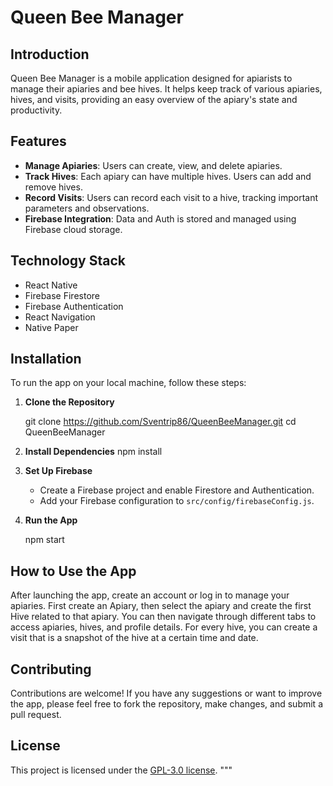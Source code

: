 # Queen Bee Manager

## Introduction
Queen Bee Manager is a mobile application designed for apiarists to manage their apiaries and bee hives. It helps keep track of various apiaries, hives, and visits, providing an easy overview of the apiary's state and productivity.

## Features
- **Manage Apiaries**: Users can create, view, and delete apiaries.
- **Track Hives**: Each apiary can have multiple hives. Users can add and remove hives.
- **Record Visits**: Users can record each visit to a hive, tracking important parameters and observations.
- **Firebase Integration**: Data and Auth is stored and managed using Firebase cloud storage.

## Technology Stack
- React Native
- Firebase Firestore
- Firebase Authentication
- React Navigation
- Native Paper

## Installation
To run the app on your local machine, follow these steps:

1. **Clone the Repository**

   git clone https://github.com/Sventrip86/QueenBeeManager.git
   cd QueenBeeManager

2. **Install Dependencies**
   npm install

3. **Set Up Firebase**
   - Create a Firebase project and enable Firestore and Authentication.
   - Add your Firebase configuration to `src/config/firebaseConfig.js`.

4. **Run the App**

   npm start

## How to Use the App
After launching the app, create an account or log in to manage your apiaries. First create an Apiary, then select the apiary and create the first Hive related to that apiary. You can then navigate through different tabs to access apiaries, hives, and profile details. For every hive, you can create a visit that is a snapshot of the hive at a certain time and date.

## Contributing
Contributions are welcome! If you have any suggestions or want to improve the app, please feel free to fork the repository, make changes, and submit a pull request.

## License
This project is licensed under the [GPL-3.0 license](LICENSE).
"""



